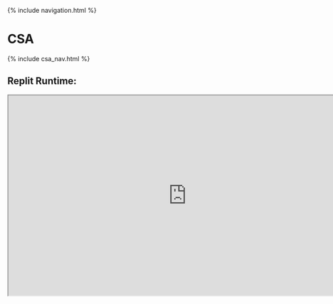 {% include navigation.html %}

# CSA

{% include csa_nav.html %}

## Replit Runtime:

<iframe src="https://replit.com/@ArchHuang/CS-AP-A?lite=true" width="800px" height="450px"></iframe>
